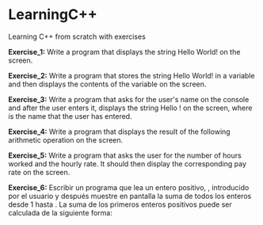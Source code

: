 # LearningC++
Learning C++ from scratch with exercises

**Exercise_1:**
Write a program that displays the string Hello World! on the screen.

**Exercise_2:** 
Write a program that stores the string Hello World! in a variable and then displays the contents of the variable on the screen.

**Exercise_3:**
Write a program that asks for the user's name on the console and after the user enters it, displays the string Hello <name>! on the screen, where <name> is the name that the user has entered.

**Exercise_4:**
Write a program that displays the result of the following arithmetic operation on the screen.
  

**Exercise_5:**
Write a program that asks the user for the number of hours worked and the hourly rate. It should then display the corresponding pay rate on the screen.

**Exercise_6:**
Escribir un programa que lea un entero positivo, , introducido por el usuario y después muestre en pantalla la suma de todos los enteros desde 1 hasta . La suma de los primeros enteros positivos puede ser calculada de la siguiente forma:
